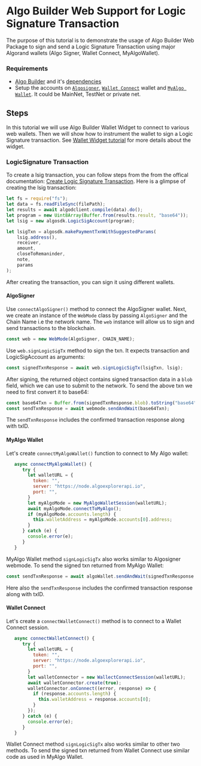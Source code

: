 # Algo Builder Web Support for Logic Signature Transaction

The purpose of this tutorial is to demonstrate the usage of Algo Builder Web Package to sign and send a Logic Signature Transaction using major Algorand wallets (Algo Signer, Wallet Connect, MyAlgoWallet).

### Requirements

- [Algo Builder](https://algobuilder.dev/) and it's [dependencies](https://algobuilder.dev/guide/README#requirements)
- Setup the accounts on [`Algosigner`](https://github.com/PureStake/algosigner), [`Wallet Connect`](https://walletconnect.com/) wallet and [`MyAlgo Wallet`](https://wallet.myalgo.com/). It could be MainNet, TestNet or private net.

## Steps

In this tutorial we will use Algo Builder Wallet Widget to connect to various web wallets. Then we will show how to instrument the wallet to sign a Logic Signature transaction. See [Wallet Widget tutorial](https://developer.algorand.org/solutions/vuejs-multi-wallet-widget/) for more details about the widget.

### LogicSignature Transaction

To create a lsig transaction, you can follow steps from the from the offical documentation: [Create Logic Signature Transaction](https://developer.algorand.org/docs/get-details/dapps/smart-contracts/frontend/smartsigs/).
Here is a glimpse of creating the lsig transaction:

```js
let fs = require("fs");
let data = fs.readFileSync(filePath);
let results = await algodclient.compile(data).do();
let program = new Uint8Array(Buffer.from(results.result, "base64"));
let lsig = new algosdk.LogicSigAccount(program);

let lsigTxn = algosdk.makePaymentTxnWithSuggestedParams(
	lsig.address(),
	receiver,
	amount,
	closeToRemaninder,
	note,
	params
);
```

After creating the transaction, you can sign it using different wallets.

#### AlgoSigner

Use `connectAlgoSigner()` method to connect the AlgoSigner wallet. Next, we create an instance of the `WebMode` class by passing `AlgoSigner` and the Chain Name i.e the network name. The `web` instance will allow us to sign and send transactions to the blockchain.

```js
const web = new WebMode(AlgoSigner, CHAIN_NAME);
```

Use `web.signLogicSigTx` method to sign the txn. It expects transaction and LogicSigAccount as arguments:

```js
const signedTxnResponse = await web.signLogicSigTx(lsigTxn, lsig);
```

After signing, the returned object contains signed transaction data in a `blob` field, which we can use to submit to the network.
To send the above txn we need to first convert it to base64:

```js
const base64Txn = Buffer.from(signedTxnResponse.blob).toString("base64");
const sendTxnResponse = await webmode.sendAndWait(base64Txn);
```

The `sendTxnResponse` includes the confirmed transaction response along with txID.

#### MyAlgo Wallet

Let's create `connectMyAlgoWallet()` function to connect to My Algo wallet:

```js
   async connectMyAlgoWallet() {
      try {
        let walletURL = {
          token: "",
          server: "https://node.algoexplorerapi.io",
          port: "",
        }
        let myAlgoMode = new MyAlgoWalletSession(walletURL);
        await myAlgoMode.connectToMyAlgo();
        if (myAlgoMode.accounts.length) {
          this.walletAddress = myAlgoMode.accounts[0].address;
        }
      } catch (e) {
        console.error(e);
      }
   }
```

MyAlgo Wallet method `signLogicSigTx` also works similar to Algosigner webmode.
To send the signed txn returned from MyAlgo Wallet:

```js
const sendTxnResponse = await algoWallet.sendAndWait(signedTxnResponse.blob);
```

Here also the `sendTxnResponse` includes the confirmed transaction response along with txID.

#### Wallet Connect

Let's create a `connectWalletConnect()` method is to connect to a Wallet Connect session.

```js
   async connectWalletConnect() {
      try {
        let walletURL = {
          token: "",
          server: "https://node.algoexplorerapi.io",
          port: "",
        }
        let walletConnector = new WallectConnectSession(walletURL);
        await walletConnector.create(true);
        walletConnector.onConnect((error, response) => {
          if (response.accounts.length) {
            this.walletAddress = response.accounts[0];
          }
        });
      } catch (e) {
        console.error(e);
      }
   }
```

Wallet Connect method `signLogicSigTx` also works similar to other two methods.
To send the signed txn returned from Wallet Connect use similar code as used in MyAlgo Wallet.
